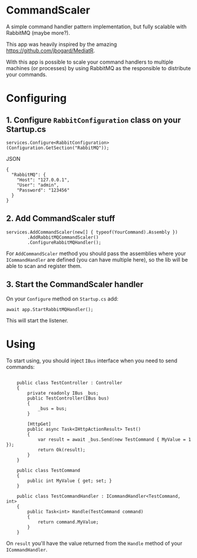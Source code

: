 # CommandScaler

A simple command handler pattern implementation, but fully scalable with RabbitMQ (maybe more?).

This app was heavily inspired by the amazing https://github.com/jbogard/MediatR.

With this app is possible to scale your command handlers to multiple machines (or processes) by using RabbitMQ as the responsible to distribute your commands.

# Configuring

## 1. Configure `RabbitConfiguration` class on your Startup.cs

```
services.Configure<RabbitConfiguration>(Configuration.GetSection("RabbitMQ"));
```

JSON
```
{
  "RabbitMQ": {
    "Host": "127.0.0.1",
    "User": "admin",
    "Password": "123456"
  }
}
```

## 2. Add CommandScaler stuff
```
services.AddCommandScaler(new[] { typeof(YourCommand).Assembly })
        .AddRabbitMQCommandScaler()
        .ConfigureRabbitMQHandler();
```

For `AddCommandScaler` method you should pass the assemblies where your `ICommandHandler` are defined (you can have multiple here), so the lib will be able to scan and register them.

## 3. Start the CommandScaler handler

On your `Configure` method on `Startup.cs` add:
```
await app.StartRabbitMQHandler();
```

This will start the listener.

# Using

To start using, you should inject `IBus` interface when you need to send commands:

```

    public class TestController : Controller
    {
        private readonly IBus _bus;
        public TestController(IBus bus)
        {
            _bus = bus;
        }

        [HttpGet]
        public async Task<IHttpActionResult> Test()
        {
            var result = await _bus.Send(new TestCommand { MyValue = 1 });
            return Ok(result);
        }
    }

    public class TestCommand
    {
        public int MyValue { get; set; }
    }

    public class TestCommandHandler : ICommandHandler<TestCommand, int>
    {
        public Task<int> Handle(TestCommand command)
        {
            return command.MyValue;
        }
    }

```

On `result` you'll have the value returned from the `Handle` method of your `ICommandHandler`.
